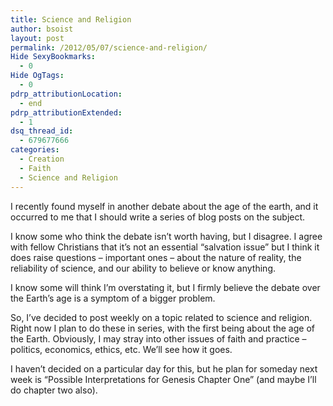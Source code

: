 ```yaml
---
title: Science and Religion
author: bsoist
layout: post
permalink: /2012/05/07/science-and-religion/
Hide SexyBookmarks:
  - 0
Hide OgTags:
  - 0
pdrp_attributionLocation:
  - end
pdrp_attributionExtended:
  - 1
dsq_thread_id:
  - 679677666
categories:
  - Creation
  - Faith
  - Science and Religion
---
```

I recently found myself in another debate about the age of the earth, and it occurred to me that I should write a series of blog posts on the subject.

I know some who think the debate isn&#8217;t worth having, but I disagree. I agree with fellow Christians that it&#8217;s not an essential &#8220;salvation issue&#8221; but I think it does raise questions &#8211; important ones &#8211; about the nature of reality, the reliability of science, and our ability to believe or know anything. 

I know some will think I&#8217;m overstating it, but I firmly believe the debate over the Earth&#8217;s age is a symptom of a bigger problem. 

So, I&#8217;ve decided to post weekly on a topic related to science and religion. Right now I plan to do these in series, with the first being about the age of the Earth. Obviously, I may stray into other issues of faith and practice &#8211; politics, economics, ethics, etc. We&#8217;ll see how it goes.

I haven&#8217;t decided on a particular day for this, but he plan for someday next week is &#8220;Possible Interpretations for Genesis Chapter One&#8221; (and maybe I&#8217;ll do chapter two also).